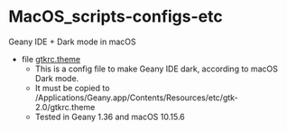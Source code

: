 # MacOS_scripts-configs-etc

Geany IDE + Dark mode in macOS 
* file [gtkrc.theme](gtkrc.theme)
  * This is a config file to make Geany IDE dark, according to macOS Dark mode.
  * It must be copied to /Applications/Geany.app/Contents/Resources/etc/gtk-2.0/gtkrc.theme
  * Tested in Geany 1.36 and macOS 10.15.6
